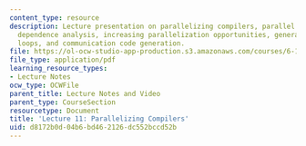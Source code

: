 ```yaml
---
content_type: resource
description: Lecture presentation on parallelizing compilers, parallel execution,
  dependence analysis, increasing parallelization opportunities, generation of parallel
  loops, and communication code generation.
file: https://ol-ocw-studio-app-production.s3.amazonaws.com/courses/6-189-multicore-programming-primer-january-iap-2007/d8172b0d04b6bd462126dc552bccd52b_lec11compilers.pdf
file_type: application/pdf
learning_resource_types:
- Lecture Notes
ocw_type: OCWFile
parent_title: Lecture Notes and Video
parent_type: CourseSection
resourcetype: Document
title: 'Lecture 11: Parallelizing Compilers'
uid: d8172b0d-04b6-bd46-2126-dc552bccd52b
---
```

